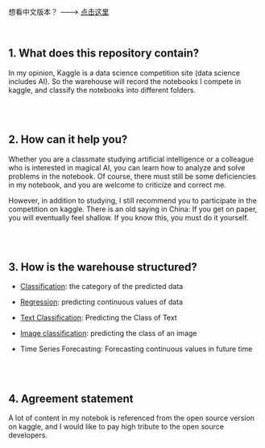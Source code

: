 想看中文版本？ ---> [点击这里](./readme(zh).md)

<br>

## 1. What does this repository contain?
In my opinion, Kaggle is a data science competition site (data science includes AI). So the warehouse will record the notebooks I compete in kaggle, and classify the notebooks into different folders.

<br>
<br>

## 2. How can it help you?
Whether you are a classmate studying artificial intelligence or a colleague who is interested in magical AI, you can learn how to analyze and solve problems in the notebook. Of course, there must still be some deficiencies in my notebook, and you are welcome to criticize and correct me.

However, in addition to studying, I still recommend you to participate in the competition on kaggle. There is an old saying in China: If you get on paper, you will eventually feel shallow. If you know this, you must do it yourself.


<br>
<br>

## 3. How is the warehouse structured?
- [Classification](./Classification/): the category of the predicted data

- [Regression](./regression/): predicting continuous values ​​of data

- [Text Classification](./Text%20classification/): Predicting the Class of Text

- [Image classification](./image%20classification/): predicting the class of an image

- Time Series Forecasting: Forecasting continuous values ​​in future time

<br>
<br>

## 4. Agreement statement
A lot of content in my notebok is referenced from the open source version on kaggle, and I would like to pay high tribute to the open source developers.